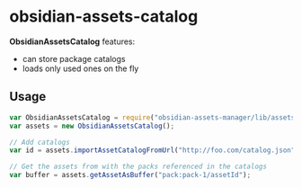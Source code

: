 # obsidian-assets-catalog

**ObsidianAssetsCatalog** features:

* can store package catalogs
* loads only used ones on the fly

## Usage

```javascript
var ObsidianAssetsCatalog = require("obsidian-assets-manager/lib/assets-catalog");
var assets = new ObsidianAssetsCatalog();

// Add catalogs
var id = assets.importAssetCatalogFromUrl("http://foo.com/catalog.json");

// Get the assets from with the packs referenced in the catalogs
var buffer = assets.getAssetAsBuffer("pack:pack-1/assetId");
```

